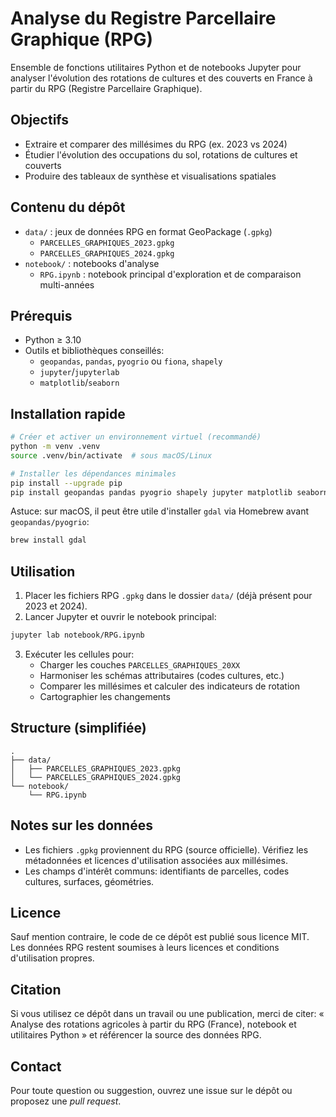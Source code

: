 # Analyse du Registre Parcellaire Graphique (RPG)

Ensemble de fonctions utilitaires Python et de notebooks Jupyter pour analyser l'évolution des rotations de cultures et des couverts en France à partir du RPG (Registre Parcellaire Graphique).

## Objectifs
- Extraire et comparer des millésimes du RPG (ex. 2023 vs 2024)
- Étudier l'évolution des occupations du sol, rotations de cultures et couverts
- Produire des tableaux de synthèse et visualisations spatiales

## Contenu du dépôt
- `data/` : jeux de données RPG en format GeoPackage (`.gpkg`)
  - `PARCELLES_GRAPHIQUES_2023.gpkg`
  - `PARCELLES_GRAPHIQUES_2024.gpkg`
- `notebook/` : notebooks d'analyse
  - `RPG.ipynb` : notebook principal d'exploration et de comparaison multi-années

## Prérequis
- Python ≥ 3.10
- Outils et bibliothèques conseillés:
  - `geopandas`, `pandas`, `pyogrio` ou `fiona`, `shapely`
  - `jupyter`/`jupyterlab`
  - `matplotlib`/`seaborn`

## Installation rapide
```bash
# Créer et activer un environnement virtuel (recommandé)
python -m venv .venv
source .venv/bin/activate  # sous macOS/Linux

# Installer les dépendances minimales
pip install --upgrade pip
pip install geopandas pandas pyogrio shapely jupyter matplotlib seaborn
```

Astuce: sur macOS, il peut être utile d'installer `gdal` via Homebrew avant `geopandas/pyogrio`:
```bash
brew install gdal
```

## Utilisation
1. Placer les fichiers RPG `.gpkg` dans le dossier `data/` (déjà présent pour 2023 et 2024).
2. Lancer Jupyter et ouvrir le notebook principal:
```bash
jupyter lab notebook/RPG.ipynb
```
3. Exécuter les cellules pour:
   - Charger les couches `PARCELLES_GRAPHIQUES_20XX`
   - Harmoniser les schémas attributaires (codes cultures, etc.)
   - Comparer les millésimes et calculer des indicateurs de rotation
   - Cartographier les changements

## Structure (simplifiée)
```
.
├── data/
│   ├── PARCELLES_GRAPHIQUES_2023.gpkg
│   └── PARCELLES_GRAPHIQUES_2024.gpkg
└── notebook/
    └── RPG.ipynb
```

## Notes sur les données
- Les fichiers `.gpkg` proviennent du RPG (source officielle). Vérifiez les métadonnées et licences d'utilisation associées aux millésimes.
- Les champs d'intérêt communs: identifiants de parcelles, codes cultures, surfaces, géométries.

## Licence
Sauf mention contraire, le code de ce dépôt est publié sous licence MIT. Les données RPG restent soumises à leurs licences et conditions d'utilisation propres.

## Citation
Si vous utilisez ce dépôt dans un travail ou une publication, merci de citer: « Analyse des rotations agricoles à partir du RPG (France), notebook et utilitaires Python » et référencer la source des données RPG.

## Contact
Pour toute question ou suggestion, ouvrez une issue sur le dépôt ou proposez une *pull request*.
